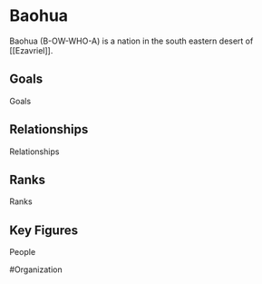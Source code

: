 # Baohua
Baohua (B-OW-WHO-A) is a nation in the south eastern desert of [[Ezavriel]]. 

## Goals
Goals

## Relationships
Relationships

## Ranks
Ranks

## Key Figures
People

#Organization